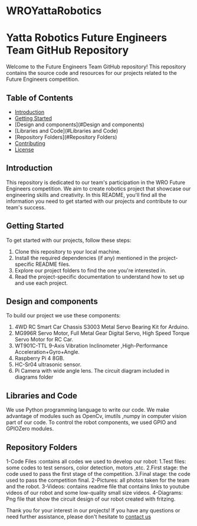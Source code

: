 # WROYattaRobotics
# Yatta Robotics Future Engineers Team GitHub Repository

Welcome to the Future Engineers Team GitHub repository! This repository contains the source code and resources for our projects related to the Future Engineers competition.

## Table of Contents

- [Introduction](#introduction)
- [Getting Started](#getting-started)
- [Design and components](#Design and components)
- [Libraries and Code](#Libraries and Code)
- [Repository Folders](#Repository Folders)
- [Contributing](#contributing)
- [License](#license)

## Introduction

This repository is dedicated to our team's participation in the WRO Future Engineers competition. We aim to create robotics project that showcase our engineering skills and creativity. In this README, you'll find all the information you need to get started with our projects and contribute to our team's success.

## Getting Started

To get started with our projects, follow these steps:

1. Clone this repository to your local machine.
2. Install the required dependencies (if any) mentioned in the project-specific README files.
3. Explore our project folders to find the one you're interested in.
4. Read the project-specific documentation to understand how to set up and use each project.

## Design and components

To build our project we use these components:

1.	4WD RC Smart Car Chassis S3003 Metal Servo Bearing Kit for Arduino.
2.	MG996R Servo Motor, Full Metal Gear Digital Servo, High Speed Torque Servo Motor for RC Car.
3.	WT901C-TTL 9-Axis Vibration Inclinometer ,High-Performance Acceleration+Gyro+Angle.
4.	Raspberry Pi 4 8GB.
5.	HC-Sr04 ultrasonic sensor.
6.	Pi Camera with wide angle lens.
The circuit diagram included in diagrams folder



## Libraries and Code

We use Python programming language to write our code.
We make advantage of modules such as OpenCv, imutils ,numpy in computer vision part of our code.
To control the robot components, we used GPIO and GPIOZero modules.


## Repository Folders

1-Code Files :contains all codes we used to develop our robot:
	1.Test files: some codes to test sensors, color detection, motors ,etc.
	2.First stage: the code used to pass the first stage of the competition.
	3.Final stage: the code used to pass the competition final.
2-Pictures: all photos taken for the team and the robot.
3-Videos: contains readme file that contains links to youtube videos of our robot and some low-quality small size videos.
4-Diagrams: Png file that show the circuit design of our robot created with fritzing.




Thank you for your interest in our projects! If you have any questions or need further assistance, please don't hesitate to [contact us](mailto:mohadabas@gmail.com)
